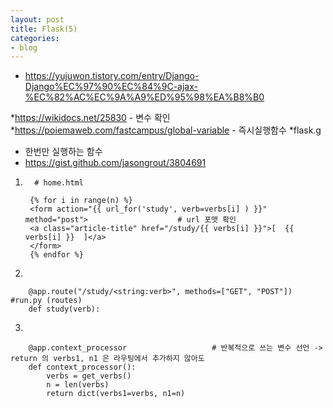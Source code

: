 ```yaml
---
layout: post
title: Flask(5)
categories:
- blog
---
```



* https://yujuwon.tistory.com/entry/Django-Django%EC%97%90%EC%84%9C-ajax-%EC%82%AC%EC%9A%A9%ED%95%98%EA%B8%B0


*https://wikidocs.net/25830 - 변수 확인
*https://poiemaweb.com/fastcampus/global-variable - 즉시실행함수
*flask.g

* 한번만 실행하는 함수
* https://gist.github.com/jasongrout/3804691



1.       # home.html

        {% for i in range(n) %}
        <form action="{{ url_for('study', verb=verbs[i] ) }}" method="post">                    # url 포맷 확인
        <a class="article-title" href="/study/{{ verbs[i] }}">[  {{ verbs[i] }}  ]</a>
        </form>
        {% endfor %}

2.
  
        @app.route("/study/<string:verb>", methods=["GET", "POST"])        #run.py (routes)
        def study(verb):


3.

        @app.context_processor                   # 반복적으로 쓰는 변수 선언 -> return 의 verbs1, n1 은 라우팅에서 추가하지 않아도 
        def context_processor():
            verbs = get_verbs()
            n = len(verbs)
            return dict(verbs1=verbs, n1=n)
